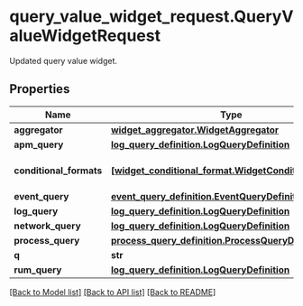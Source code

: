 # query_value_widget_request.QueryValueWidgetRequest

Updated query value widget.
## Properties
Name | Type | Description | Notes
------------ | ------------- | ------------- | -------------
**aggregator** | [**widget_aggregator.WidgetAggregator**](WidgetAggregator.md) |  | [optional] 
**apm_query** | [**log_query_definition.LogQueryDefinition**](LogQueryDefinition.md) |  | [optional] 
**conditional_formats** | [**[widget_conditional_format.WidgetConditionalFormat]**](WidgetConditionalFormat.md) | List of conditional formats. | [optional] 
**event_query** | [**event_query_definition.EventQueryDefinition**](EventQueryDefinition.md) |  | [optional] 
**log_query** | [**log_query_definition.LogQueryDefinition**](LogQueryDefinition.md) |  | [optional] 
**network_query** | [**log_query_definition.LogQueryDefinition**](LogQueryDefinition.md) |  | [optional] 
**process_query** | [**process_query_definition.ProcessQueryDefinition**](ProcessQueryDefinition.md) |  | [optional] 
**q** | **str** | TODO. | [optional] 
**rum_query** | [**log_query_definition.LogQueryDefinition**](LogQueryDefinition.md) |  | [optional] 

[[Back to Model list]](README.md#documentation-for-models) [[Back to API list]](README.md#documentation-for-api-endpoints) [[Back to README]](README.md)


